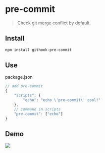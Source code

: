 # pre-commit
> Check git merge conflict by default.

## Install
```bash
npm install githook-pre-commit
``` 

## Use 
package.json
```js
// add pre-commit
{
    "scripts": {
        "echo": "echo \'pre-commit\' cool!"
    },
    // command in scripts
    "pre-commit": ["echo"]
}
```

## Demo
![](https://user-images.githubusercontent.com/8463435/40959228-aae28fa8-68ce-11e8-891b-451d37e6e05a.png)
